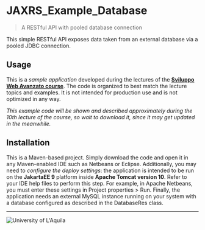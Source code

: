 # JAXRS_Example_Database
> A RESTful API with pooled database connection

This simple RESTful API exposes data taken from an external database via a pooled JDBC connection.
 
## Usage

This is a *sample application* developed during the lectures of the  [**Sviluppo Web Avanzato course**](https://sviluppowebavanzato-univaq.github.io). The code is organized to best match the lecture topics and examples. It is not intended for production use and is not optimized in any way. 

*This example code will be shown and described approximately during the 10th lecture of the course, so wait to download it, since it may get updated in the meanwhile.*

## Installation

This is a Maven-based project. Simply download the code and open it in any Maven-enabled IDE such as Netbeans or Eclipse. Additionally, you may need to *configure the deploy settings*: the application is intended to be run on the **JakartaEE 9** platform inside **Apache Tomcat version 10**. Refer to your IDE help files to perform this step. For example, in Apache Netbeans, you must enter these settings in Project properties > Run. Finally, the application needs an external MySQL instance running on your system with a database configured as described in the DatabaseRes class.


---

![University of L'Aquila](https://www.disim.univaq.it/skins/aqua/img/logo2021-2.png)



